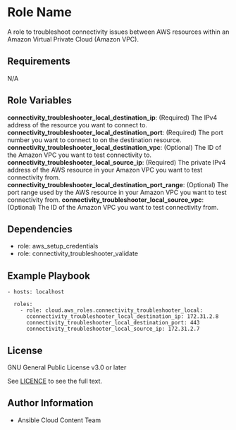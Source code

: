 Role Name
=========

A role to troubleshoot connectivity issues between AWS resources within an Amazon Virtual Private Cloud (Amazon VPC).

Requirements
------------

N/A

Role Variables
--------------

**connectivity_troubleshooter_local_destination_ip**: (Required) The IPv4 address of the resource you want to connect to.
**connectivity_troubleshooter_local_destination_port**: (Required) The port number you want to connect to on the destination resource.
**connectivity_troubleshooter_local_destination_vpc**: (Optional) The ID of the Amazon VPC you want to test connectivity to.
**connectivity_troubleshooter_local_source_ip**: (Required) The private IPv4 address of the AWS resource in your Amazon VPC you want to test connectivity from.
**connectivity_troubleshooter_local_destination_port_range**: (Optional) The port range used by the AWS resource in your Amazon VPC you want to test connectivity from.
**connectivity_troubleshooter_local_source_vpc**: (Optional) The ID of the Amazon VPC you want to test connectivity from.

Dependencies
------------

- role: aws_setup_credentials
- role: connectivity_troubleshooter_validate

Example Playbook
----------------

    - hosts: localhost

      roles:
        - role: cloud.aws_roles.connectivity_troubleshooter_local:
          cconnectivity_troubleshooter_local_destination_ip: 172.31.2.8
          connectivity_troubleshooter_local_destination_port: 443
          connectivity_troubleshooter_local_source_ip: 172.31.2.7

License
-------

GNU General Public License v3.0 or later

See [LICENCE](https://github.com/ansible-collections/cloud.azure_roles/blob/main/LICENSE) to see the full text.

Author Information
------------------

- Ansible Cloud Content Team